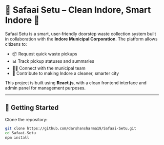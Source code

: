 # 🌱 Safaai Setu – Clean Indore, Smart Indore 🚮

Safaai Setu is a smart, user-friendly doorstep waste collection system built in collaboration with the **Indore Municipal Corporation**. The platform allows citizens to:

- 📦 Request quick waste pickups  
- 📊 Track pickup statuses and summaries  
- 🧑‍💼 Connect with the municipal team  
- 🧹 Contribute to making Indore a cleaner, smarter city

This project is built using **React.js**, with a clean frontend interface and admin panel for management purposes.

---

## 🚀 Getting Started

Clone the repository:

```bash
git clone https://github.com/darshansharma19/Safaai-Setu.git
cd Safaai-Setu
npm install
